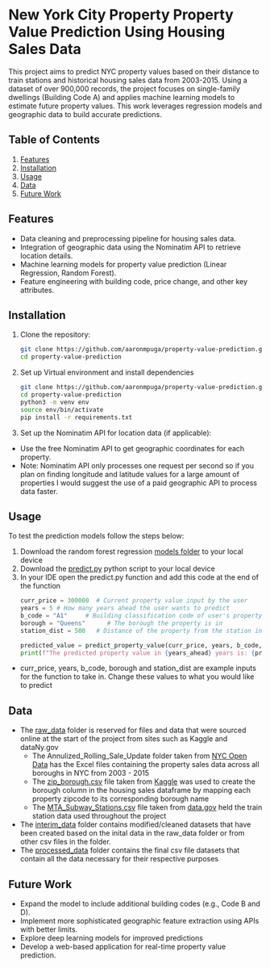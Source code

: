 # New York City Property Property Value Prediction Using Housing Sales Data

This project aims to predict NYC property values based on their distance to train stations and historical housing sales data from 2003-2015. Using a dataset of over 900,000 records, the project focuses on single-family dwellings (Building Code A) and applies machine learning models to estimate future property values. This work leverages regression models and geographic data to build accurate predictions.


## Table of Contents
1. [Features](#features)
2. [Installation](#installation)
3. [Usage](#usage)
4. [Data](#data)
6. [Future Work](#futurework)



## Features
- Data cleaning and preprocessing pipeline for housing sales data.
- Integration of geographic data using the Nominatim API to retrieve location details.
- Machine learning models for property value prediction (Linear Regression, Random Forest).
- Feature engineering with building code, price change, and other key attributes.

## Installation
1. Clone the repository:
   ```bash
   git clone https://github.com/aaronmpuga/property-value-prediction.git
   cd property-value-prediction
2. Set up Virtual environment and install dependencies
   ```bash
   git clone https://github.com/aaronmpuga/property-value-prediction.git
   cd property-value-prediction
   python3 -m venv env
   source env/bin/activate
   pip install -r requirements.txt

3. Set up the Nominatim API for location data (if applicable):
- Use the free Nominatim API to get geographic coordinates for each property.
- Note: Nominatim API only processes one request per second so if you plan on finding longitude and latitude values for a large amount of properties I would suggest the use of a paid geographic API to process data faster.

## Usage
To test the prediction models follow the steps below: 
1. Download the random forest regression [models folder](./models) to your local device
2. Download the [predict.py](./src/predict.py) python script to your local device
3. In your IDE open the predict.py function and add this code at the end of the function
   ```python
   curr_price = 300000  # Current property value input by the user
   years = 5 # How many years ahead the user wants to predict
   b_code = "A1"     # Building classification code of user's property
   borough = "Queens"      # The borough the property is in
   station_dist = 500   # Distance of the property from the station in meters

   predicted_value = predict_property_value(curr_price, years, b_code, borough, station_dist)
   print(f"The predicted property value in {years_ahead} years is: {predicted_value}")
- curr_price, years, b_code, borough and station_dist are example inputs for the function to take in. Change these values to what you would like to predict

## Data 
- The [raw_data](./data/raw_data) folder is reserved for files and data that were sourced online at the start of the project from sites such as Kaggle and dataNy.gov
   - The Annulized_Rolling_Sale_Update folder taken from [NYC Open Data](https://data.cityofnewyork.us/Housing-Development/NYC-Calendar-Sales-Archive-/uzf5-f8n2/about_data) has the Excel files containing the property sales data across all boroughs in NYC from 2003 - 2015 
   -  The [zip_borough.csv](./data/raw_data/zip_borough.csv) file taken from [Kaggle](https://www.kaggle.com/datasets/kimjinyoung/nyc-borough-zip) was used to create the borough column in the housing sales dataframe by mapping each property zipcode to its corresponding borough name
   -  The [MTA_Subway_Stations.csv](./data/raw_data/MTA_Subwa_Stations.csv) file taken from [data.gov](https://catalog.data.gov/dataset/mta-subway-stations) held the train station data used throughout the project
- The [interim_data](./data/interim_data) folder contains modified/cleaned datasets that have been created based on the inital data in the raw_data folder or from other csv files in the folder. 
- The [processed_data](./data/processed_data) folder contains the final csv file datasets that contain all the data necessary for their respective purposes

## Future Work 
- Expand the model to include additional building codes (e.g., Code B and D).
- Implement more sophisticated geographic feature extraction using APIs with better limits.
- Explore deep learning models for improved predictions
- Develop a web-based application for real-time property value prediction.
